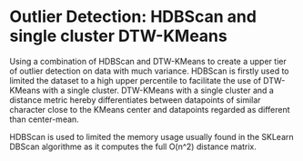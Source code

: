 # Outlier Detection: HDBScan and single cluster DTW-KMeans
Using a combination of HDBScan and DTW-KMeans to create a upper tier of outlier detection on data with much variance.
HDBScan is firstly used to limited the dataset to a high upper percentile to facilitate the use of DTW-KMeans with a single cluster.
DTW-KMeans with a single cluster and a distance metric hereby differentiates between datapoints of similar character close to the KMeans center and datapoints regarded as different than center-mean. 

HDBScan is used to limited the memory usage usually found in the SKLearn DBScan algorithme as it computes the full O(n^2) distance matrix.
